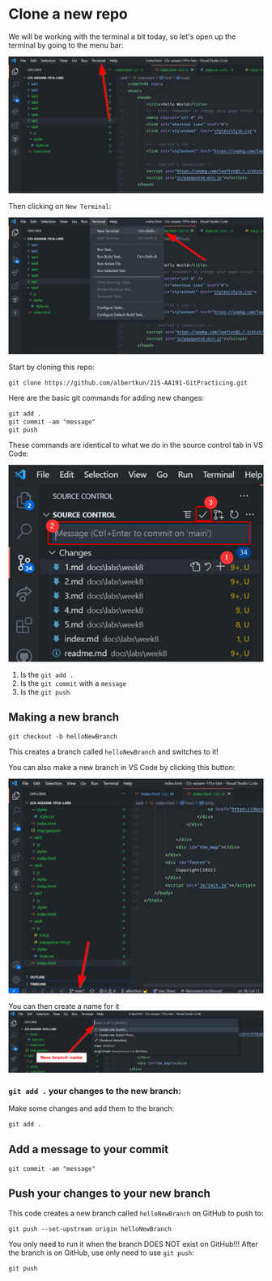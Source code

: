 
# Clone a new repo

We will be working with the terminal a bit today, so let's open up the terminal by going to the menu bar:

![](media/terminal.png)

Then clicking on `New Terminal`:

![](media/terminalopen.png)

Start by cloning this repo:

```
git clone https://github.com/albertkun/21S-AA191-GitPracticing.git
```

Here are the basic git commands for adding new changes:

```
git add .
git commit -am "message"
git push
```

These commands are identical to what we do in the source control tab in VS Code:

![](media/gitcommit.png)

1. Is the `git add .`
2. Is the `git commit` with a `message`
3. Is the `git push`


## Making a new branch

```
git checkout -b helloNewBranch
```
This creates a branch called `helloNewBranch` and switches to it!

You can also make a new branch in VS Code by clicking this button:

![](./media/../media/newbranchvs.png)

You can then create a name for it
![](./media/../media/newbranchname.png)


### `git add .` your changes to the new branch:
Make some changes and add them to the branch:
```
git add .
```

## Add a message to your commit
```
git commit -am "message"
```

## Push your changes to your new branch

This code creates a new branch called `helloNewBranch` on GitHub to push to:

```
git push --set-upstream origin helloNewBranch
```

You only need to run it when the branch DOES NOT exist on GitHub!!! After the branch is on GitHub, use only need to use `git push`:

```
git push
```
